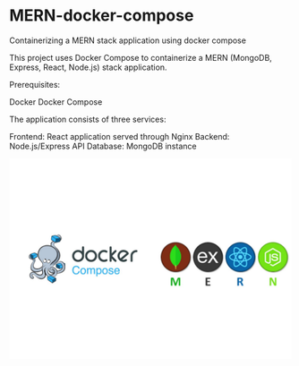 # MERN-docker-compose
Containerizing a MERN stack application using docker compose

This project uses Docker Compose to containerize a MERN (MongoDB, Express, React, Node.js) stack application.

Prerequisites:

Docker
Docker Compose

The application consists of three services:

Frontend: React application served through Nginx
Backend: Node.js/Express API
Database: MongoDB instance

![Alt text](DockerCompose.png)